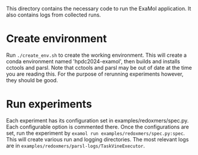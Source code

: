 This directory contains the necessary code to run the ExaMol application. It also contains logs from collected runs.

# Create environment
Run `./create_env.sh` to create the working environment. This will create a conda environment named 'hpdc2024-examol', then builds and installs cctools and parsl. Note that cctools and parsl may be out of date at the time you are reading this. For the purpose of rerunning experiments however, they should be good.

# Run experiments
Each experiment has its configuration set in examples/redoxmers/spec.py. Each configurable option is commented there.
Once the configurations are set, run the experiment by `examol run examples/redoxmers/spec.py:spec`. This will create various run and logging directories. The most relevant logs are in `examples/redoxmers/parsl-logs/TaskVineExecutor`.
